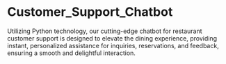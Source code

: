 # Customer_Support_Chatbot
Utilizing Python technology, our cutting-edge chatbot for restaurant customer support is designed to elevate the dining experience, providing instant, personalized assistance for inquiries, reservations, and feedback, ensuring a smooth and delightful interaction.
